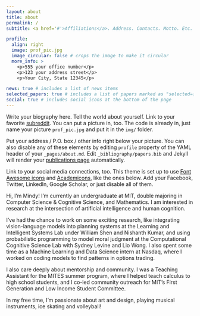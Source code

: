 ```yaml
---
layout: about
title: about
permalink: /
subtitle: <a href='#'>Affiliations</a>. Address. Contacts. Motto. Etc.

profile:
  align: right
  image: prof_pic.jpg
  image_circular: false # crops the image to make it circular
  more_info: >
    <p>555 your office number</p>
    <p>123 your address street</p>
    <p>Your City, State 12345</p>

news: true # includes a list of news items
selected_papers: true # includes a list of papers marked as "selected={true}"
social: true # includes social icons at the bottom of the page
---
```


Write your biography here. Tell the world about yourself. Link to your favorite [subreddit](http://reddit.com). You can put a picture in, too. The code is already in, just name your picture `prof_pic.jpg` and put it in the `img/` folder.

Put your address / P.O. box / other info right below your picture. You can also disable any of these elements by editing `profile` property of the YAML header of your `_pages/about.md`. Edit `_bibliography/papers.bib` and Jekyll will render your [publications page](/al-folio/publications/) automatically.

Link to your social media connections, too. This theme is set up to use [Font Awesome icons](https://fontawesome.com/) and [Academicons](https://jpswalsh.github.io/academicons/), like the ones below. Add your Facebook, Twitter, LinkedIn, Google Scholar, or just disable all of them.

Hi, I’m Mindy! I’m currently an undergraduate at MIT, double majoring in Computer Science & Cognitive Science, and Mathematics. I am interested in research at the intersection of artificial intelligence and human cognition.

I’ve had the chance to work on some exciting research, like integrating vision-language models into planning systems at the Learning and Intelligent Systems Lab under William Shen and Nishanth Kumar, and using probabilistic programming to model moral judgment at the Computational Cognitive Science Lab with Sydney Levine and Lio Wong. I also spent some time as a Machine Learning and Data Science intern at Nasdaq, where I worked on coding models to find patterns in options trading.

I also care deeply about mentorship and community. I was a Teaching Assistant for the MITES summer program, where I helped teach calculus to high school students, and I co-led community outreach for MIT’s First Generation and Low Income Student Committee.

In my free time, I’m passionate about art and design, playing musical instruments, ice skating and volleyball!
